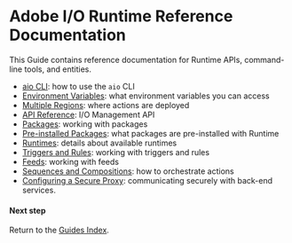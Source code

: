 # Adobe I/O Runtime Reference Documentation

This Guide contains reference documentation for Runtime APIs, command-line tools, and entities.

* [aio CLI](cli-use.md): how to use the `aio` CLI
* [Environment Variables](environment-variables.md): what environment variables you can access
* [Multiple Regions](multiple-regions.md): where actions are deployed
* [API Reference](api-ref.md): I/O Management API
* [Packages](packages.md): working with packages
* [Pre-installed Packages](prepackages.md): what packages are pre-installed with Runtime
* [Runtimes](runtimes.md): details about available runtimes
* [Triggers and Rules](triggersrules.md): working with triggers and rules
* [Feeds](feeds.md): working with feeds
* [Sequences and Compositions](sequences-compositions.md): how to orchestrate actions
* [Configuring a Secure Proxy](configuringproxy.md): communicating securely with back-end services.

#### Next step

Return to the [Guides Index](../../index.md).
